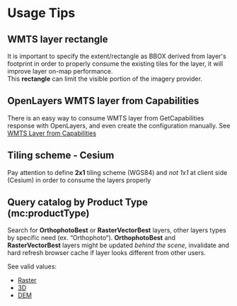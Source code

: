 # Usage Tips

## WMTS layer **rectangle** 
It is important to specify the extent/rectangle as BBOX derived from layer's footprint in order to properly consume the existing tiles for the layer, it will improve layer on-map performance.<br/>
This **rectangle** can limit the visible portion of the imagery provider.

## OpenLayers WMTS layer from Capabilities 
There is an easy way to consume WMTS layer from GetCapabilities response with OpenLayers, and even create the configuration manually. See [WMTS Layer from Capabilities](https://openlayers.org/en/latest/examples/wmts-layer-from-capabilities.html)

## Tiling scheme - Cesium
Pay attention to define **2x1** tiling scheme (WGS84) and _not 1x1_ at client side (Cesium) in order to consume the layers properly

## Query catalog by Product Type **(mc:productType)**
Search for **OrthophotoBest** or **RasterVectorBest** layers, other layers types by specific need (ex. “Orthophoto“).
**OrthophotoBest** and **RasterVectorBest** layers might be updated _behind the scene_, invalidate and hard refresh browser cache if layer looks different from other users.

See valid values:
- [Raster](/catalog-information/v1_0/raster_profile.md?id=producttype)
- [3D](/catalog-information/v1_0/3d_profile.md?id=producttype)
- [DEM](/catalog-information/v1_0/dem_profile.md?id=producttype)